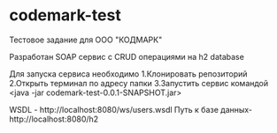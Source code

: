 # codemark-test

Тестовое задание для ООО "КОДМАРК"


Разработан SOAP сервис с CRUD операциями на h2 database

Для запуска сервиса необходимо
  1.Клонировать репозиторий
  2.Открыть терминал по адресу папки
  3.Запустить сервис  командой <java -jar codemark-test-0.0.1-SNAPSHOT.jar>
  
  
WSDL - http://localhost:8080/ws/users.wsdl
Путь к базе данных- http://localhost:8080/h2
  
